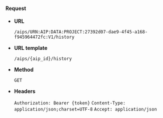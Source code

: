 #### Request

* **URL**

  `/aips/URN:AIP:DATA:PROJECT:27392d07-dae9-4f45-a168-f945964472fc:V1/history`

* **URL template**

  `/aips/{aip_id}/history`

* **Method**

  `GET`

* **Headers**

  `Authorization: Bearer {token}`
  `Content-Type: application/json;charset=UTF-8`
  `Accept: application/json`
